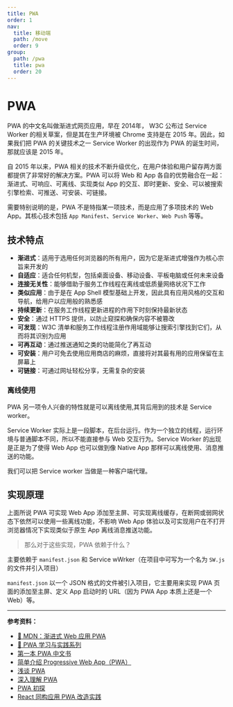 ```yaml
---
title: PWA
order: 1
nav:
  title: 移动端
  path: /move
  order: 9
group:
  path: /pwa
  title: pwa
  order: 20
---
```



PWA
===

PWA 的中文名叫做渐进式网页应用，早在  2014年， W3C 公布过 Service Worker 的相关草案，但是其在生产环境被 Chrome 支持是在 2015 年。因此，如果我们把 PWA 的关键技术之一 Service Worker 的出现作为 PWA 的诞生时间，那就应该是 2015 年。

自 2015 年以来，PWA 相关的技术不断升级优化，在用户体验和用户留存两方面都提供了非常好的解决方案。PWA 可以将 Web 和 App 各自的优势融合在一起：渐进式、可响应、可离线、实现类似 App 的交互、即时更新、安全、可以被搜索引擎检索、可推送、可安装、可链接。

需要特别说明的是，PWA 不是特指某一项技术，而是应用了多项技术的 Web App。其核心技术包括 `App Manifest`、`Service Worker`、`Web Push` 等等。

## 技术特点

- **渐进式**：适用于选用任何浏览器的所有用户，因为它是渐进式增强作为核心宗旨来开发的
- **自适应**：适合任何机型，包括桌面设备、移动设备、平板电脑或任何未来设备
- **连接无关性**：能够借助于服务工作线程在离线或低质量网络状况下工作
- **类似应用**：由于是在 App Shell 模型基础上开发，因此具有应用风格的交互和导航，给用户以应用般的熟悉感
- **持续更新**：在服务工作线程更新进程的作用下时刻保持最新状态
- **安全**：通过 HTTPS 提供，以防止窥探和确保内容不被篡改
- **可发现**：W3C 清单和服务工作线程注册作用域能够让搜索引擎找到它们，从而将其识别为应用
- **可再互动**：通过推送通知之类的功能简化了再互动
- **可安装**：用户可免去使用应用商店的麻烦，直接将对其最有用的应用保留在主屏幕上
- **可链接**：可通过网址轻松分享，无需复杂的安装

### 离线使用

PWA 另一项令人兴奋的特性就是可以离线使用,其背后用到的技术是 Service worker。

Service Worker 实际上是一段脚本，在后台运行。作为一个独立的线程，运行环境与普通脚本不同，所以不能直接参与 Web 交互行为。Service Worker 的出现是正是为了使得 Web App 也可以做到像 Native App 那样可以离线使用、消息推送的功能。

我们可以把 Service worker 当做是一种客户端代理。

## 实现原理

上面所说 PWA 可实现 Web App 添加至主屏、可实现离线缓存，在断网或弱网状态下依然可以使用一些离线功能，不影响 Web App 体验以及可实现用户在不打开浏览器情况下实现类似于原生 App 离线消息推送功能。     

> 那么对于这些实现，PWA 依赖于什么？     

主要依赖于 `manifest.json` 和 Service wWrker（在项目中可写为一个名为 `SW.js` 的文件并引入项目）     

`manifest.json` 以一个 JSON 格式的文件被引入项目，它主要用来实现 PWA 页面的添加至主屏、定义 App 启动时的 URL（因为 PWA App 本质上还是一个 Web）等。

---

**参考资料：**

- [📖  MDN：渐进式 Web 应用 PWA](https://developer.mozilla.org/zh-CN/docs/Web/Progressive_web_apps)
- [📝  PWA 学习与实践系列](https://juejin.im/post/6844903588267835406)
- [第一本 PWA 中文书](https://juejin.im/entry/6844903517103063053)
- [简单介绍 Progressive Web App（PWA）](https://juejin.im/post/6844903556470816781)
- [浅谈 PWA](https://juejin.im/post/6844903714960965645)
- [深入理解 PWA](https://juejin.im/post/6844903731461357582)
- [PWA 初探](https://juejin.im/post/6844903657775857672)
- [React 同构应用 PWA 改造实践](https://juejin.im/entry/6844903609046401032)
